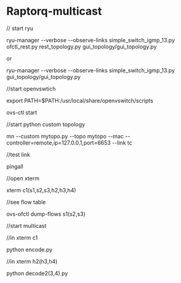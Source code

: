 # Raptorq-multicast
// start ryu 

ryu-manager --verbose --observe-links simple_switch_igmp_13.py ofctl_rest.py rest_topology.py gui_topology/gui_topology.py  

or

ryu-manager --verbose --observe-links simple_switch_igmp_13.py gui_topology/gui_topology.py

//start openvswtich

export PATH=$PATH:/usr/local/share/openvswitch/scripts

ovs-ctl start

//start python custom topology

mn --custom mytopo.py --topo mytopo --mac --controller=remote,ip=127.0.0.1,port=6653 --link tc 


//test link

pingall

//open xterm

xterm c1(s1,s2,s3,h2,h3,h4)

//see flow table

ovs-ofctl dump-flows s1(s2,s3)


//start multicast 

//in xterm c1

python encode.py

//in xterm h2(h3,h4)

python decode2(3,4).py
